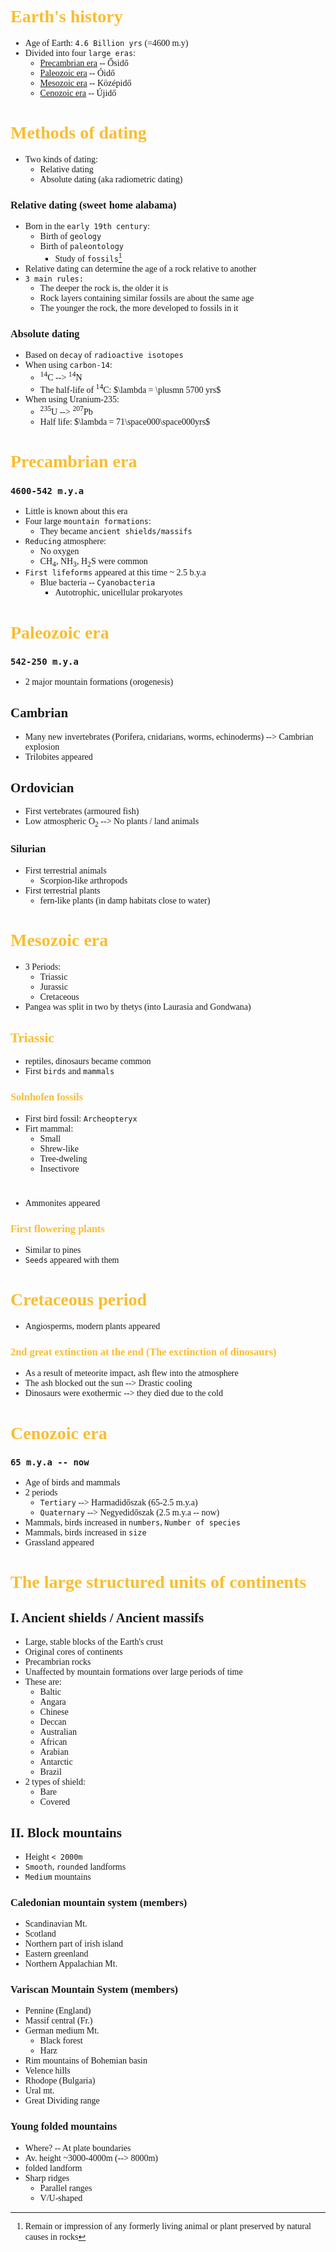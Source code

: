 <span style="font-family:'cascadia code'">

# <span style="color:#fabd2f"> Earth's history
- Age of Earth: `4.6 Billion yrs` (=4600 m.y)
- Divided into four `large eras`:
  - [Precambrian era](#precambrian-era) -- Ősidő
  - [Paleozoic era](#paleozoic-era) -- Óidő
  - [Mesozoic era](#mesozoic-era) -- Középidő
  - [Cenozoic era](#cenozoic-era) -- Újidő


# <span style="color:#fabd2f"> Methods of dating
- Two kinds of dating:
  - Relative dating
  - Absolute dating (aka radiometric dating)
### Relative dating (sweet home alabama)
- Born in the `early 19th century`:
  - Birth of `geology`
  - Birth of `paleontology`
    - Study of `fossils`[^1]
- Relative dating can determine the age of a rock relative to another
- `3 main rules:`
  - The deeper the rock is, the older it is
  - Rock layers containing similar fossils are about the same age
  - The younger the rock, the more developed to fossils in it

[^1]: Remain or impression of any formerly living animal or plant preserved by natural causes in rocks

### Absolute dating
- Based on `decay` of `radioactive isotopes`
- When using `carbon-14`:
  - <sup>14</sup>C --> <sup>14</sup>N
  - The half-life of <sup>14</sup>C: $\lambda = \plusmn ­5700 yrs$
- When using Uranium-235:
  - <sup>235</sup>U --> <sup>207</sup>Pb
  - Half life: $\lambda = 71\space000\space000yrs$

# <span style="color:#fabd2f">Precambrian era
### `4600-542 m.y.a`
- Little is known about this era
- Four large `mountain formations`:
  - They became `ancient shields/massifs`
- `Reducing` atmosphere:
  - No oxygen
  - CH<sub>4</sub>, NH<sub>3</sub>, H<sub>2</sub>S were common
- `First lifeforms` appeared at this time ~ 2.5 b.y.a
  - Blue bacteria -- `Cyanobacteria`
    - Autotrophic, unicellular prokaryotes

# <span style="color:#fabd2f">Paleozoic era
### `542-250 m.y.a`
- 2 major mountain formations (orogenesis)
## Cambrian
- Many new invertebrates (Porifera, cnidarians, worms, echinoderms) --> Cambrian explosion
- Trilobites appeared
## Ordovician
- First vertebrates (armoured fish)
- Low atmospheric O<sub>2</sub> --> No plants / land animals
### Silurian
- First terrestrial animals
  - Scorpion-like arthropods
- First terrestrial plants
  - fern-like plants (in damp habitats close to water)

# <span style="color:#fabd2f">Mesozoic era
- 3 Periods:
  - Triassic
  - Jurassic
  - Cretaceous
- Pangea was split in two by thetys (into Laurasia and Gondwana)
## <span style= "color:#fabd2f">Triassic
- reptiles, dinosaurs became common
- First `birds` and `mammals`
### <span style= "color:#fabd2f">Solnhofen fossils
- First bird fossil: `Archeopteryx`
- Firt mammal:
  - Small
  - Shrew-like
  - Tree-dweling
  - Insectivore
#
- Ammonites appeared
### <span style= "color:#fabd2f">First flowering plants
  - Similar to pines
  - `Seeds` appeared with them

# <span style= "color:#fabd2f">Cretaceous period
- Angiosperms, modern plants appeared
### <span style= "color:#fabd2f">2nd great extinction at the end (The exctinction of dinosaurs)
  - As a result of meteorite impact, ash flew into the atmosphere
  - The ash blocked out the sun --> Drastic cooling
  - Dinosaurs were exothermic --> they died due to the cold


# <span style="color:#fabd2f">Cenozoic era
### `65 m.y.a -- now`
- Age of birds and mammals
- 2 periods
  - `Tertiary` --> Harmadidőszak (65-2.5 m.y.a)
  - `Quaternary` --> Negyedidőszak (2.5 m.y.a -- now)
- Mammals, birds increased in `numbers`, `Number of species`
- Mammals, birds increased in `size`
- Grassland appeared


# <span style="color:#fabd2f">The  large structured units of continents
## I. Ancient shields / Ancient massifs
- Large, stable blocks of the Earth's crust
- Original cores of continents
- Precambrian rocks
- Unaffected by mountain formations over large periods of time
- These are:
  - Baltic
  - Angara
  - Chinese
  - Deccan
  - Australian
  - African
  - Arabian
  - Antarctic
  - Brazil
- 2 types of shield:
  - Bare
  - Covered
## II. Block mountains
- Height `< 2000m`
- `Smooth`, `rounded` landforms
- `Medium` mountains
### Caledonian mountain system (members)
- Scandinavian Mt.
- Scotland
- Northern part of irish island
- Eastern greenland
- Northern Appalachian Mt.
### Variscan Mountain System (members)
- Pennine (England)
- Massif central (Fr.)
- German medium Mt.
  - Black forest
  - Harz
- Rim mountains of Bohemian basin
- Velence hills
- Rhodope (Bulgaria)
- Ural mt.
- Great Dividing range
### Young folded mountains
- Where? -- At plate boundaries
- Av. height ~3000-4000m (--> 8000m)
- folded landform
- Sharp ridges
  - Parallel ranges
  - V/U-shaped